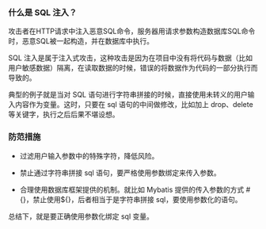 ### 什么是 SQL 注入？

攻击者在HTTP请求中注入恶意SQL命令，服务器用请求参数构造数据库SQL命令时，恶意SQL被一起构造，并在数据库中执行。

SQL 注入是属于注入式攻击，这种攻击是因为在项目中没有将代码与数据（比如用户敏感数据）隔离，在读取数据的时候，错误的将数据作为代码的一部分执行而导致的。

典型的例子就是当对 SQL 语句进行字符串拼接的时候，直接使用未转义的用户输入内容作为变量。这时，只要在 sql 语句的中间做修改，比如加上 drop、delete 等关键字，执行之后后果不堪设想。

### 防范措施

- 过滤用户输入参数中的特殊字符，降低风险。

- 禁止通过字符串拼接 sql 语句，要严格使用参数绑定来传入参数。

- 合理使用数据库框架提供的机制。就比如 Mybatis 提供的传入参数的方式 #{}，禁止使用\${}，后者相当于是字符串拼接 sql，要使用参数化的语句。

总结下，就是要正确使用参数化绑定 sql 变量。
